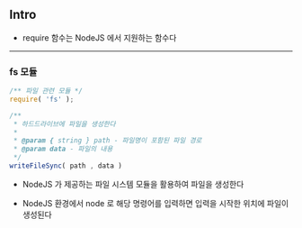 ## Intro

- require 함수는 NodeJS 에서 지원하는 함수다


---

### fs 모듈

````javascript
/** 파일 관련 모듈 */
require( 'fs' );

````

````javascript
/**
 * 하드드라이브에 파일을 생성한다
 * 
 * @param { string } path - 파일명이 포함된 파일 경로
 * @param data - 파일의 내용
 */
writeFileSync( path , data )
````

- NodeJS 가 제공하는 파일 시스템 모듈을 활용하여 파일을 생성한다


- NodeJS 환경에서 node 로 해당 명령어를 입력하면 입력을 시작한 위치에 파일이 생성된다